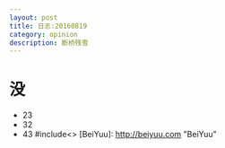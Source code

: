 ```yaml
---
layout: post
title: 日志:20160819
category: opinion
description: 断桥残雪
---
```

# 没
+ 23
+ 32
+ 43
    #include<>
[BeiYuu]:    http://beiyuu.com  "BeiYuu"
